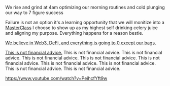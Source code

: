 
We rise and grind at 4am
optimizing our morning routines
and cold plunging our way to 7 figure success

Failure is not an option
it's a learning opportunity that we will monitize into a [MasterClass](https://www.youtube.com/watch?v=rXrT7NylMcY)
I choose to show up as my highest self
drinking celery juice and aligning my purpose.
Everything happens for a reason bestie.

[We believe in Web3, DeFi, and everything is going to 0 except our bags.](https://www.web3isgoinggreat.com/)

[This is not financial advice.](https://www.youtube.com/watch?v=cimoNqiulUE)
This is not financial advice.
This is not financial advice.
This is not financial advice.
This is not financial advice.
This is not financial advice.
This is not financial advice.
This is not financial advice.
This is not financial advice.
This is not financial advice.

https://www.youtube.com/watch?v=PeihcfYft9w